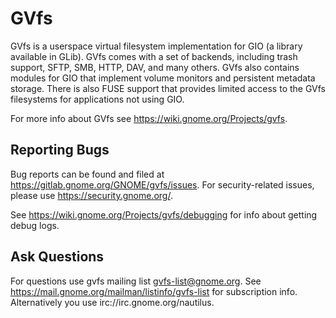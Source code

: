 # GVfs

GVfs is a userspace virtual filesystem implementation for GIO (a library
available in GLib). GVfs comes with a set of backends, including trash support,
SFTP, SMB, HTTP, DAV, and many others. GVfs also contains modules for GIO that
implement volume monitors and persistent metadata storage. There is also FUSE
support that provides limited access to the GVfs filesystems for applications
not using GIO.

For more info about GVfs see https://wiki.gnome.org/Projects/gvfs.

## Reporting Bugs

Bug reports can be found and filed at https://gitlab.gnome.org/GNOME/gvfs/issues.
For security-related issues, please use https://security.gnome.org/.

See https://wiki.gnome.org/Projects/gvfs/debugging for info about getting debug
logs.

## Ask Questions

For questions use gvfs mailing list [gvfs-list@gnome.org](mailto:gvfs-list@gnome.org).
See https://mail.gnome.org/mailman/listinfo/gvfs-list for subscription info.
Alternatively you use irc://irc.gnome.org/nautilus.